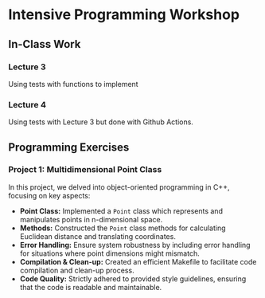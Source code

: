 # Intensive Programming Workshop

## In-Class Work

### Lecture 3
Using tests with functions to implement

### Lecture 4
Using tests with Lecture 3 but done with Github Actions.

## Programming Exercises

### Project 1: Multidimensional Point Class
In this project, we delved into object-oriented programming in C++, focusing on key aspects:

-  **Point Class:** Implemented a `Point` class which represents and manipulates points in n-dimensional space.
-  **Methods:** Constructed the `Point` class methods for calculating Euclidean distance and translating coordinates.
-  **Error Handling:** Ensure system robustness by including error handling for situations where point dimensions might mismatch.
-  **Compilation & Clean-up:** Created an efficient Makefile to facilitate code compilation and clean-up process.
-  **Code Quality:** Strictly adhered to provided style guidelines, ensuring that the code is readable and maintainable.
